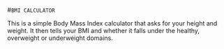 #`BMI CALCULATOR`

This is a simple Body Mass Index calculator that asks for your height and weight. It then tells your BMI and
whether it falls under the healthy, overweight or underweight domains. 
